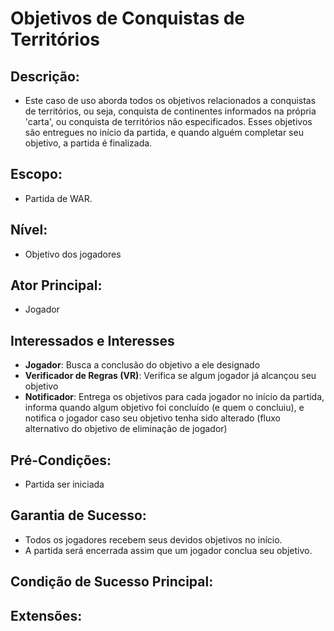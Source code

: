 # Objetivos de Conquistas de Territórios

## **Descrição**:
- Este caso de uso aborda todos os objetivos relacionados a conquistas de territórios, ou seja, conquista de continentes informados na própria 'carta', ou conquista de territórios não especificados. Esses objetivos são entregues no início da partida, e quando alguém completar seu objetivo, a partida é finalizada.
## **Escopo**:
- Partida de WAR.
## **Nível**:
- Objetivo dos jogadores
## **Ator Principal**:
- Jogador
## **Interessados e Interesses**
- **Jogador**: Busca a conclusão do objetivo a ele designado
- **Verificador de Regras (VR)**: Verifica se algum jogador já alcançou seu objetivo
- **Notificador**: Entrega os objetivos para cada jogador no início da partida, informa quando algum objetivo foi concluído (e quem o concluiu), e notifica o jogador caso seu objetivo tenha sido alterado (fluxo alternativo do objetivo de eliminação de jogador)
## **Pré-Condições**:
- Partida ser iniciada
## **Garantia de Sucesso**:
- Todos os jogadores recebem seus devidos objetivos no início.
- A partida será encerrada assim que um jogador conclua seu objetivo.
## **Condição de Sucesso Principal**:
## **Extensões**: